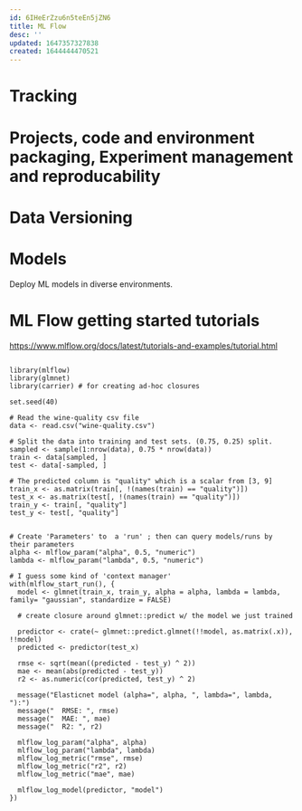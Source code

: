 ```yaml
---
id: 6IHeErZzu6n5teEn5jZN6
title: ML Flow
desc: ''
updated: 1647357327838
created: 1644444470521
---
```


# Tracking

# Projects, code and environment packaging, Experiment management and reproducability

# Data Versioning

# Models

Deploy ML models in diverse environments.

# ML Flow getting started tutorials

https://www.mlflow.org/docs/latest/tutorials-and-examples/tutorial.html

```{r}

library(mlflow)
library(glmnet)
library(carrier) # for creating ad-hoc closures

set.seed(40)

# Read the wine-quality csv file
data <- read.csv("wine-quality.csv")

# Split the data into training and test sets. (0.75, 0.25) split.
sampled <- sample(1:nrow(data), 0.75 * nrow(data))
train <- data[sampled, ]
test <- data[-sampled, ]

# The predicted column is "quality" which is a scalar from [3, 9]
train_x <- as.matrix(train[, !(names(train) == "quality")])
test_x <- as.matrix(test[, !(names(train) == "quality")])
train_y <- train[, "quality"]
test_y <- test[, "quality"]


# Create 'Parameters' to  a 'run' ; then can query models/runs by their parameters
alpha <- mlflow_param("alpha", 0.5, "numeric")
lambda <- mlflow_param("lambda", 0.5, "numeric")

# I guess some kind of 'context manager'
with(mlflow_start_run(), {
  model <- glmnet(train_x, train_y, alpha = alpha, lambda = lambda, family= "gaussian", standardize = FALSE)

  # create closure around glmnet::predict w/ the model we just trained

  predictor <- crate(~ glmnet::predict.glmnet(!!model, as.matrix(.x)), !!model)
  predicted <- predictor(test_x)
  
  rmse <- sqrt(mean((predicted - test_y) ^ 2))
  mae <- mean(abs(predicted - test_y))
  r2 <- as.numeric(cor(predicted, test_y) ^ 2)
  
  message("Elasticnet model (alpha=", alpha, ", lambda=", lambda, "):")
  message("  RMSE: ", rmse)
  message("  MAE: ", mae)
  message("  R2: ", r2)
  
  mlflow_log_param("alpha", alpha)
  mlflow_log_param("lambda", lambda)
  mlflow_log_metric("rmse", rmse)
  mlflow_log_metric("r2", r2)
  mlflow_log_metric("mae", mae)
  
  mlflow_log_model(predictor, "model")
})



```
